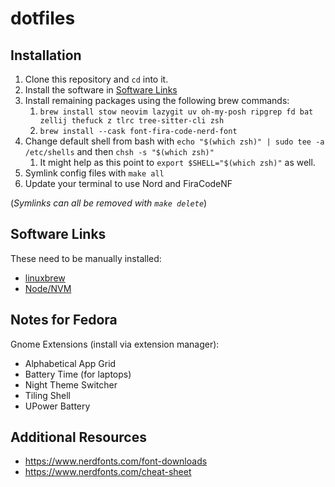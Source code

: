 # dotfiles

## Installation

1. Clone this repository and `cd` into it.
2. Install the software in [Software Links](#software-links)
3. Install remaining packages using the following brew commands:
   1. `brew install stow neovim lazygit uv oh-my-posh ripgrep fd bat zellij thefuck z tlrc tree-sitter-cli zsh`
   2. `brew install --cask font-fira-code-nerd-font`
4. Change default shell from bash with `echo "$(which zsh)" | sudo tee -a /etc/shells` and then `chsh -s "$(which zsh)"`
   1. It might help as this point to `export $SHELL="$(which zsh)"` as well.
5. Symlink config files with `make all`
6. Update your terminal to use Nord and FiraCodeNF

(_Symlinks can all be removed with `make delete`_)

## Software Links

These need to be manually installed:

- [linuxbrew](https://brew.sh/)
- [Node/NVM](https://github.com/nvm-sh/nvm)

## Notes for Fedora

Gnome Extensions (install via extension manager):

- Alphabetical App Grid
- Battery Time (for laptops)
- Night Theme Switcher
- Tiling Shell
- UPower Battery

## Additional Resources

- <https://www.nerdfonts.com/font-downloads>
- <https://www.nerdfonts.com/cheat-sheet>
